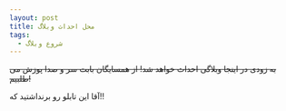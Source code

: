 ```yaml
---
layout: post
title: محل احداث وبلاگ
tags:
  - شروع وبلاگ
---
```


<s>به زودی در اینجا وبلاگی احداث خواهد شد! از همسایگان بابت سر و صدا پوزش می طلبیم!</s>


آقا این تابلو رو برنداشتید که!!
